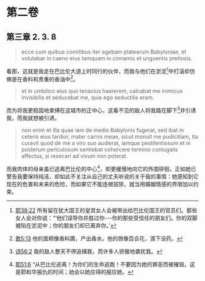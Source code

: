 # 第二卷
## 第三章 2. 3. 8

> ecce cum quibus comitibus iter agebam platearum Babyloniae, et volutabar in caeno eius tamquam in cinnamis et unguentis pretiosis.

看那，这就是我走在巴比伦大道上时同行的伙伴，而我与他们在淤泥[^1]中打滚却仿佛是在香料和贵重的香油中[^2]。

[^1]: [耶38:22](https://biblehub.com/jeremiah/38-22.htm) 所有留在犹大国王的皇宫女人会被带出给巴比伦国王的官员们。那些女人会对你说：“‘他们误导你并胜过你---你的那些受信任的朋友们。你的双脚被陷在淤泥中；你的朋友们却已离弃你。’

[^2]: [歌5:13](https://biblehub.com/songs/5-13.htm) 他的面颊像香料圃，产出香水。他的唇像百合花，滴下没药。

> et in umbilico eius quo tenacius haererem, calcabat me inimicus invisibilis et seducebat me, quia ego seductilis eram.

而为将我更稳固地束缚在这城市的正中心，这看不见的敌人将我踏在脚下[^3]并引诱我，而我就想被引诱。

[^3]: [诗56:2](https://biblehub.com/psalms/56-2.htm) 我的敌人整天不停追捕我，而许多人骄傲地袭扰我。

> non enim et illa quae iam de medio Babylonis fugerat, sed ibat in ceteris eius tardior, mater carnis meae, sicut monuit me pudicitiam, ita curavit quod de me a viro suo audierat, iamque pestilentiosum et in posterum periculosum sentiebat cohercere termino coniugalis affectus, si resecari ad vivum non poterat.

而我肉体的母亲虽已逃离巴比伦的中心[^4]，却更缓慢地向它的外围徘徊，正如她已警告我要保持纯洁，却如此不关注从自己的丈夫听说的关于我的事情：她感知到它现在的危害和未来的危险，而如果它不能连根拔除，就当用婚姻情感的界限加以约束。

[^4]: [耶51:6](https://biblehub.com/jeremiah/51-6.htm) “从巴比伦逃离！为你们的生命逃跑！不要因为她的罪恶而被摧毁。这是耶和华报仇的时间；祂会以她应得的报应她。